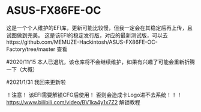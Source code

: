 # ASUS-FX86FE-OC
这是一个个人维护的EFI库，更新可能比较慢，但我一定会在其稳定后再上传，且试图做到完美。
这是该EFI的稳定发行版，对应的最新测试版，可以去https://github.com/MEMUZE-Hackintosh/ASUS-FX86FE-OC-Factory/tree/master 查看

#2020/11/15
本人已退坑，该仓库将不会继续维护，如果有兴趣了可能会重新折腾一下（大概）

#2021/1/31
我回来更新啦

！注意！
该EFI需要解锁CFG后使用！
否则会造成卡Logo进不去系统！！！
https://www.bilibili.com/video/BV1ka4y1x7Z2
解锁教程
